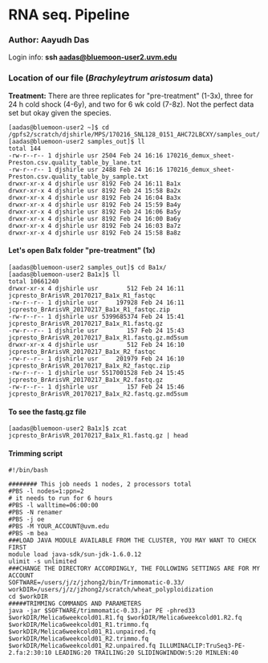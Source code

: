 # RNA seq. Pipeline

### Author: Aayudh Das

Login info: **ssh aadas@bluemoon-user2.uvm.edu**

### Location of our file (*Brachyleytrum aristosum* data)

**Treatment:** There are three replicates for "pre-treatment" (1-3x), three for 24 h cold shock (4-6y), and two for 6 wk cold (7-8z). Not the perfect data set but okay given the species.

```
[aadas@bluemoon-user2 ~]$ cd /gpfs2/scratch/djshirle/MPS/170216_SNL128_0151_AHC72LBCXY/samples_out/
[aadas@bluemoon-user2 samples_out]$ ll
total 144
-rw-r--r-- 1 djshirle usr 2504 Feb 24 16:16 170216_demux_sheet-Preston.csv.quality_table_by_lane.txt
-rw-r--r-- 1 djshirle usr 2488 Feb 24 16:16 170216_demux_sheet-Preston.csv.quality_table_by_sample.txt
drwxr-xr-x 4 djshirle usr 8192 Feb 24 16:11 Ba1x
drwxr-xr-x 4 djshirle usr 8192 Feb 24 15:58 Ba2x
drwxr-xr-x 4 djshirle usr 8192 Feb 24 16:04 Ba3x
drwxr-xr-x 4 djshirle usr 8192 Feb 24 15:59 Ba4y
drwxr-xr-x 4 djshirle usr 8192 Feb 24 16:06 Ba5y
drwxr-xr-x 4 djshirle usr 8192 Feb 24 16:00 Ba6y
drwxr-xr-x 4 djshirle usr 8192 Feb 24 16:03 Ba7z
drwxr-xr-x 4 djshirle usr 8192 Feb 24 15:58 Ba8z
```

#### Let's open Ba1x folder "pre-treatment" (1x)

```
[aadas@bluemoon-user2 samples_out]$ cd Ba1x/
[aadas@bluemoon-user2 Ba1x]$ ll
total 10661240
drwxr-xr-x 4 djshirle usr        512 Feb 24 16:11 jcpresto_BrArisVR_20170217_Ba1x_R1_fastqc
-rw-r--r-- 1 djshirle usr     197928 Feb 24 16:11 jcpresto_BrArisVR_20170217_Ba1x_R1_fastqc.zip
-rw-r--r-- 1 djshirle usr 5399685374 Feb 24 15:41 jcpresto_BrArisVR_20170217_Ba1x_R1.fastq.gz
-rw-r--r-- 1 djshirle usr        157 Feb 24 15:43 jcpresto_BrArisVR_20170217_Ba1x_R1.fastq.gz.md5sum
drwxr-xr-x 4 djshirle usr        512 Feb 24 16:10 jcpresto_BrArisVR_20170217_Ba1x_R2_fastqc
-rw-r--r-- 1 djshirle usr     201979 Feb 24 16:10 jcpresto_BrArisVR_20170217_Ba1x_R2_fastqc.zip
-rw-r--r-- 1 djshirle usr 5517001528 Feb 24 15:45 jcpresto_BrArisVR_20170217_Ba1x_R2.fastq.gz
-rw-r--r-- 1 djshirle usr        157 Feb 24 15:46 jcpresto_BrArisVR_20170217_Ba1x_R2.fastq.gz.md5sum
```

#### To see the fastq.gz file

```
[aadas@bluemoon-user2 Ba1x]$ zcat jcpresto_BrArisVR_20170217_Ba1x_R1.fastq.gz | head
```





#### Trimming script 

```
#!/bin/bash

######## This job needs 1 nodes, 2 processors total
#PBS -l nodes=1:ppn=2
# it needs to run for 6 hours
#PBS -l walltime=06:00:00
#PBS -N renamer
#PBS -j oe
#PBS -M YOUR_ACCOUNT@uvm.edu
#PBS -m bea
###LOAD JAVA MODULE AVAILABLE FROM THE CLUSTER, YOU MAY WANT TO CHECK FIRST
module load java-sdk/sun-jdk-1.6.0.12
ulimit -s unlimited
###CHANGE THE DIRECTORY ACCORDINGLY, THE FOLLOWING SETTINGS ARE FOR MY ACCOUNT
SOFTWARE=/users/j/z/jzhong2/bin/Trimmomatic-0.33/
workDIR=/users/j/z/jzhong2/scratch/wheat_polyploidization
cd $workDIR
#####TRIMMING COMMANDS AND PARAMETERS
java -jar $SOFTWARE/trimmomatic-0.33.jar PE -phred33 $workDIR/Melica6weekcold01.R1.fq $workDIR/Melica6weekcold01.R2.fq $workDIR/Melica6weekcold01_R1.trimmo.fq $workDIR/Melica6weekcold01_R1.unpaired.fq $workDIR/Melica6weekcold01_R2.trimmo.fq $workDIR/Melica6weekcold01_R2.unpaired.fq ILLUMINACLIP:TruSeq3-PE-2.fa:2:30:10 LEADING:20 TRAILING:20 SLIDINGWINDOW:5:20 MINLEN:40
```



